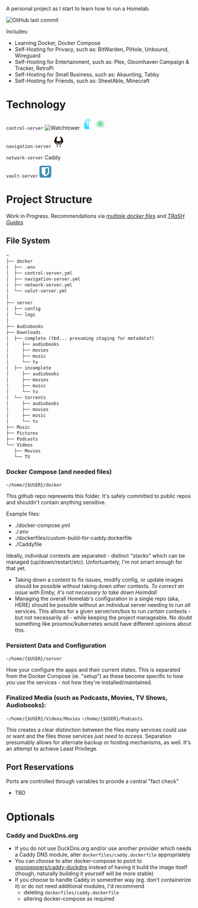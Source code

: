 A personal project as I start to learn how to run a Homelab. 

![GitHub last commit](https://img.shields.io/github/last-commit/jgwehr/homelab-docker)

Includes: 
- Learning Docker, Docker Compose
- Self-Hosting for Privacy, such as: BitWarden, PiHole, Unbound, Wireguard
- Self-Hosting for Entertainment, such as: Plex, Gloomhaven Campaign & Tracker, RetroPi
- Self-Hosting for Small Business, such as: Akaunting, Tabby
- Self-Hosting for Friends, such as: SheetAble, Minecraft

# Technology
`control-server`
<img src="https://github.com/NX211/homer-icons/blob/master/png/watchtower.png" width="32" alt="Watchtower" />
<img src="https://github.com/NX211/homer-icons/blob/master/png/portainer.png" width="32" alt="Portainer" />
<img src="https://github.com/louislam/uptime-kuma/blob/master/public/icon.svg" width="32" alt="Uptime Kuma" />

`navigation-server`
<img src="https://github.com/NX211/homer-icons/blob/master/png/heimdall.png" width="32" alt="Heimdall" />

`network-server`
Caddy

`vault-server`
<img src="https://github.com/NX211/homer-icons/blob/master/png/bitwarden.png" width="32" alt="Vaultwarden/Bitwarden" />



# Project Structure
Work in Progress. Recommendations via *[multiple docker files](https://nickjanetakis.com/blog/docker-tip-87-run-multiple-docker-compose-files-with-the-f-flag)* and *[TRaSH Guides](https://trash-guides.info/Hardlinks/How-to-setup-for/Docker/)*

## File System
```
~
├── docker
│  ├── .env
│  ├── control-server.yml
│  ├── navigation-server.yml
│  ├── network-server.yml
│  └── valut-server.yml
│
├── server
│  ├── config
│  └── logs
│
├── Audiobooks
├── Downloads
│  ├── complete (tbd... presuming staging for metadata?)
│     ├── audiobooks
│     ├── movies
│     ├── music
│     └── tv
│  ├── incomplete
│     ├── audiobooks
│     ├── movies
│     ├── music
│     └── tv
│  └── torrents
│     ├── audiobooks
│     ├── movies
│     ├── music
│     └── tv
├── Music
├── Pictures
├── Podcasts
└── Videos
   ├── Movies
   └── TV
```


### Docker Compose (and needed files)
`~/home/{$USER}/docker`

This github repo represents this folder. It's safely committed to public repos and shouldn't contain anything sensitive.

Example files:
- ./docker-compose.yml
- ./.env
- ./dockerfiles/custom-build-for-caddy.dockerfile
- ./Caddyfile


Ideally, individual contexts are separated - distinct "stacks" which can be managed (up/down/restart/etc). Unfortuantely, I'm not smart enough for that yet.
- Taking down a context to fix issues, modify config, or update images should be possible without taking down *other* contexts. *To correct an issue with Emby, it's not necessary to take down Heimdall*
- Managing the overall Homelab's configuration in a single repo (aka, HERE) should be possible without an individual server needing to run *all* services. This allows for a given server/vm/box to run *certain* contexts - but not necessarily all - while keeping the project manageable. No doubt something like proxmox/kubernetes would have different opinions about this.

### Persistent Data and Configuration
`~/home/{$USER}/server`

How your configure the apps and their current states. This is separated from the Docker Compose (ie. "setup") as these become specific to how *you* use the services - not how they're installed/maintained.


### Finalized Media (such as Podcasts, Movies, TV Shows, Audiobooks):
`~/home/{$USER}/Videos/Movies`
`~/home/{$USER}/Podcasts`

This creates a clear distinction between the files *many* services could use or want and the files those services *just need to access*. Separation presumably allows for alternate backup or hosting mechanisms, as well. It's an attempt to achieve Least Privilege.



## Port Reservations
Ports are controlled through variables to provide a central "fact check"
* TBD


# Optionals
### Caddy and DuckDns.org
- If you do not use DuckDns.org and/or use another provider which needs a Caddy DNS module, alter `dockerfiles/caddy.dockerfile` appropriately
- You can choose to alter docker-compose to point to [snoopeppers/caddy-duckdns](https://hub.docker.com/repository/docker/snoopeppers/caddy-duckdns) instead of having it build the image itself (though, naturally building it yourself will be more stable)
- If you choose to handle Caddy in someother way (eg. don't containerize it) or do not need additional modules, I'd recommend
  - deleting `dockerfiles/caddy.dockerfile`
  - altering docker-compose as required
